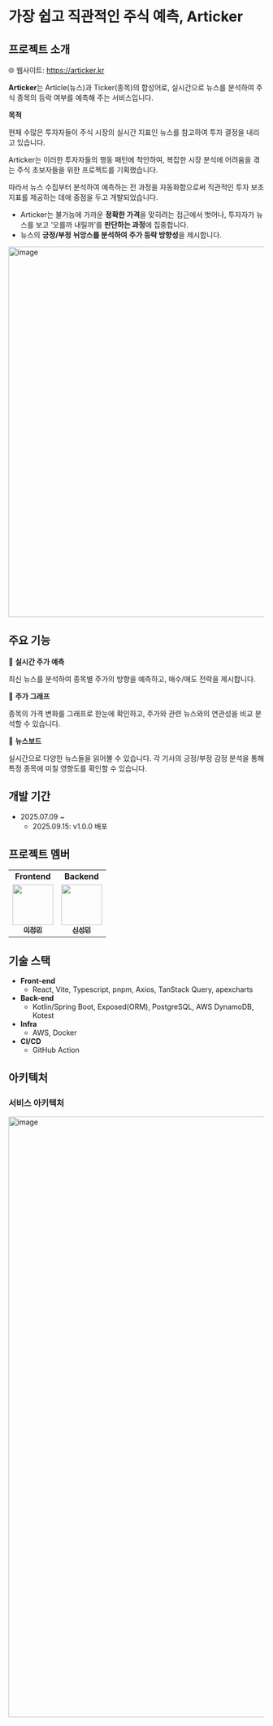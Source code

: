 # 가장 쉽고 직관적인 주식 예측, Articker

## 프로젝트 소개

🌐 웹사이트: https://articker.kr

**Articker**는 Article(뉴스)과 Ticker(종목)의 합성어로, 실시간으로 뉴스를 분석하여 주식 종목의 등락 여부를 예측해 주는 서비스입니다.

**목적**

현재 수많은 투자자들이 주식 시장의 실시간 지표인 뉴스를 참고하여 투자 결정을 내리고 있습니다.

Articker는 이러한 투자자들의 행동 패턴에 착안하여, 복잡한 시장 분석에 어려움을 겪는 주식 초보자들을 위한 프로젝트를 기획했습니다.

따라서 뉴스 수집부터 분석하여 예측하는 전 과정을 자동화함으로써 직관적인 투자 보조 지표를 제공하는 데에 중점을 두고 개발되었습니다.

- Articker는 불가능에 가까운 **정확한 가격**을 맞히려는 접근에서 벗어나, 투자자가 뉴스를 보고 ‘오를까 내릴까’를 **판단하는 과정**에 집중합니다.
- 뉴스의 **긍정/부정** **뉘앙스를 분석하여** **주가 등락 방향성**을 제시합니다.

<img width="2048" height="729" alt="image" src="https://github.com/user-attachments/assets/bfc14155-872b-481f-bf6e-3007d7fe351a" />


## 주요 기능

📍 **실시간 주가 예측**

최신 뉴스를 분석하여 종목별 주가의 방향을 예측하고, 매수/매도 전략을 제시합니다.

📍 **주가 그래프**

종목의 가격 변화를 그래프로 한눈에 확인하고, 주가와 관련 뉴스와의 연관성을 비교 분석할 수 있습니다.

📍 **뉴스보드**

실시간으로 다양한 뉴스들을 읽어볼 수 있습니다. 각 기사의 긍정/부정 감정 분석을 통해 특정 종목에 미칠 영향도를 확인할 수 있습니다.

## 개발 기간

- 2025.07.09 ~
    - 2025.09.15: v1.0.0 배포

## 프로젝트 멤버

<!-- ALL-CONTRIBUTORS-LIST:START - Do not remove or modify this section -->
<table>
  <tr>
    <td align="center">
      <b>Frontend</b>
    </td>
    <td align="center">
      <b>Backend</b>
    </td>
  </tr>
  <tr>
    <td align="center">
      <a href="https://github.com/userjmmm""><img src="https://avatars.githubusercontent.com/u/141299582?v=4" width="80px;" alt=""/><br /><sub><b>이정민</b></sub></a>
    </td>
    <td align="center">
      <a href="https://github.com/anaconda77"><img src="https://avatars.githubusercontent.com/u/62774721?v=4" width="80px;" alt=""/><br /><sub><b>신성민</b></sub></a>
    </td>
  </tr>
</table>
<!-- ALL-CONTRIBUTORS-LIST:END -->

## 기술 스택

- **Front-end**
    - React, Vite, Typescript, pnpm, Axios, TanStack Query, apexcharts
- **Back-end**
    - Kotlin/Spring Boot, Exposed(ORM), PostgreSQL, AWS DynamoDB, Kotest
- **Infra**
    - AWS, Docker
- **CI/CD**
    - GitHub Action

## 아키텍처
### 서비스 아키텍처
<img width="2048" height="1182" alt="image" src="https://github.com/user-attachments/assets/df175c29-c0fc-4ae2-b630-4de6d25a54b4" />
